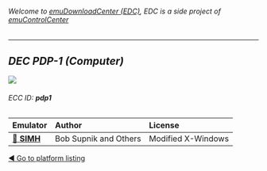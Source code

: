###### Welcome to [emuDownloadCenter (EDC)](https://github.com/PhoenixInteractiveNL/emuDownloadCenter/wiki/), EDC is a side project of [emuControlCenter](https://github.com/PhoenixInteractiveNL/emuControlCenter/wiki/)
***
## _DEC PDP-1 (Computer)_
![](https://raw.githubusercontent.com/wiki/PhoenixInteractiveNL/emuDownloadCenter/images_platform/ecc_pdp1_teaser.png)
###### ECC ID: **pdp1**

| Emulator   | Author      | License     |
|:-----------|:------------|:------------|
| [:file_folder: **SIMH**](https://github.com/PhoenixInteractiveNL/emuDownloadCenter/wiki/Emulator-simh#menu) | Bob Supnik and Others | Modified X-Windows |

[:arrow_backward: Go to platform listing](https://github.com/PhoenixInteractiveNL/emuDownloadCenter/wiki/EDC-Platform-List)
